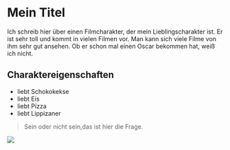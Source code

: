 # Mein Titel
Ich schreib hier über einen Filmcharakter, der mein Lieblingscharakter ist. Er ist sehr toll und kommt in vielen Filmen vor. Man kann sich viele Filme von ihm sehr gut ansehen. Ob er schon mal einen Oscar bekommen hat, weiß ich nicht.
## Charaktereigenschaften
* liebt Schokokekse
* liebt Eis
* liebt Pizza
* liebt Lippizaner
> Sein oder nicht sein,das ist hier die Frage.
<img src="https://upload.wikimedia.org/wikipedia/commons/e/e0/Sonnenuntergang_in_der_Namib.jpg"/>